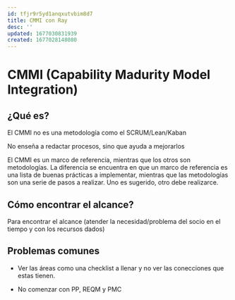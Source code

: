 ```yaml
---
id: tfjr9r5yd1anqxutvbim8d7
title: CMMI con Ray
desc: ''
updated: 1677030831939
created: 1677028148080
---
```

# CMMI (Capability Madurity Model Integration)
## ¿Qué es?
El CMMI no es una metodología como el SCRUM/Lean/Kaban

No enseña a redactar procesos, sino que ayuda a mejorarlos

El CMMI es un marco de referencia, mientras que los otros son metodologías. La diferencia se encuentra en que un marco de referencia es una lista de buenas prácticas a implementar, mientras que las metodologías son una serie de pasos a realizar. Uno es sugerido, otro debe realizarce.

## Cómo encontrar el alcance?
Para encontrar el alcance (atender la necesidad/problema del socio en el tiempo y con los recursos dados)

## Problemas comunes

* Ver las áreas como una checklist a llenar y no ver las conecciones que estas tienen.

* No comenzar con PP, REQM y PMC